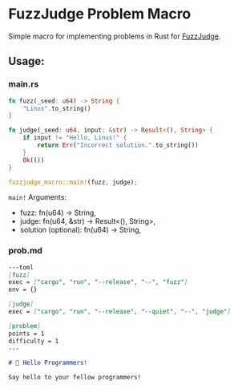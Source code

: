 # FuzzJudge Problem Macro
Simple macro for implementing problems in Rust for [FuzzJudge](https://github.com/progsoc/fuzzjudge).

## Usage:

### main.rs

```rs
fn fuzz(_seed: u64) -> String {
    "Linus".to_string()
}

fn judge(_seed: u64, input: &str) -> Result<(), String> {
    if input != "Hello, Linus!" {
        return Err("Incorrect solution.".to_string())
    }
    Ok(())
}

fuzzjudge_macro::main!(fuzz, judge);
```

`main!` Arguments: 
- fuzz: fn(u64) -> String,
- judge: fn(u64, &str) -> Result<(), String>,
- solution (optional): fn(u64) -> String,

### prob.md

```md
---toml
[fuzz]
exec = ["cargo", "run", "--release", "--", "fuzz"]
env = {}

[judge]
exec = ["cargo", "run", "--release", "--quiet", "--", "judge"]

[problem]
points = 1
difficulty = 1
---

# 👋 Hello Programmers!

Say hello to your fellow programmers!
```
